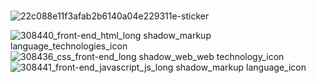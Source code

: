 ###
![22c088e11f3afab2b6140a04e229311e-sticker](https://github.com/sonji406/sonji406/assets/133579214/d4f5ff34-3e7e-476b-a47b-f9386795b533)

![308440_front-end_html_long shadow_markup language_technologies_icon](https://github.com/sonji406/sonji406/assets/133579214/126045c6-0e43-4164-8876-23448ae27096)
![308436_css_front-end_long shadow_web_web technology_icon](https://github.com/sonji406/sonji406/assets/133579214/7a19b162-966d-4ace-bc0e-2015cb8b53ed)
![308441_front-end_javascript_js_long shadow_markup language_icon](https://github.com/sonji406/sonji406/assets/133579214/7d3cc83b-1604-4201-a1cf-c6f5e8e87bf5)


